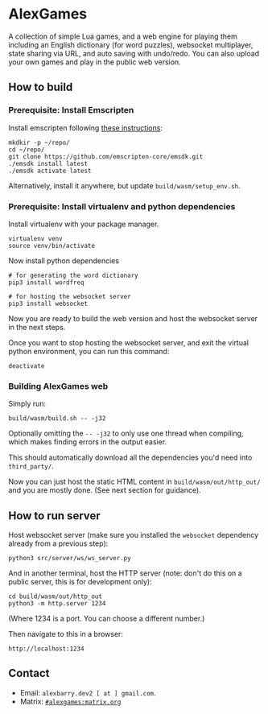 # AlexGames

A collection of simple Lua games, and a web engine for playing them including an English dictionary (for word puzzles), websocket multiplayer, state sharing via URL, and auto saving with undo/redo. You can also upload your own games and play in the public web version.

## How to build

### Prerequisite: Install Emscripten

Install emscripten following [these instructions](https://emscripten.org/docs/getting_started/downloads.html):

	mkdkir -p ~/repo/
	cd ~/repo/
	git clone https://github.com/emscripten-core/emsdk.git
	./emsdk install latest
	./emsdk activate latest

Alternatively, install it anywhere, but update `build/wasm/setup_env.sh`.

### Prerequisite: Install virtualenv and python dependencies

Install virtualenv with your package manager.

	virtualenv venv
	source venv/bin/activate

Now install python dependencies

	# for generating the word dictionary
	pip3 install wordfreq

	# for hosting the websocket server
	pip3 install websocket

Now you are ready to build the web version and host the websocket server in
the next steps.

Once you want to stop hosting the websocket server, and exit the virtual
python environment, you can run this command:

	deactivate

### Building AlexGames web

Simply run:

	build/wasm/build.sh -- -j32

Optionally omitting the `-- -j32` to only use one thread when compiling,
which makes finding errors in the output easier.

This should automatically download all the dependencies you'd need into
`third_party/`.

Now you can just host the static HTML content in `build/wasm/out/http_out/` 
and you are mostly done. (See next section for guidance).

## How to run server

Host websocket server (make sure you installed the `websocket` dependency
already from a previous step):

	python3 src/server/ws/ws_server.py

And in another terminal, host the HTTP server (note: don't do this on a
public server, this is for development only):

	cd build/wasm/out/http_out
	python3 -m http.server 1234

(Where 1234 is a port. You can choose a different number.)

Then navigate to this in a browser:

	http://localhost:1234

## Contact

* Email: `alexbarry.dev2 [ at ] gmail.com`.
* Matrix: [`#alexgames:matrix.org`](https://matrix.to/#/#alexgames:matrix.org)
